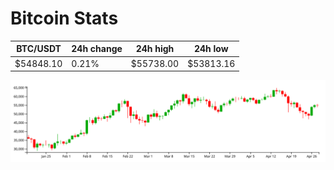 # Bitcoin Stats

BTC/USDT|24h change|24h high|24h low|
|---|---|---|---|
|$54848.10|0.21%|$55738.00|$53813.16|

<img src="./chart.svg">
